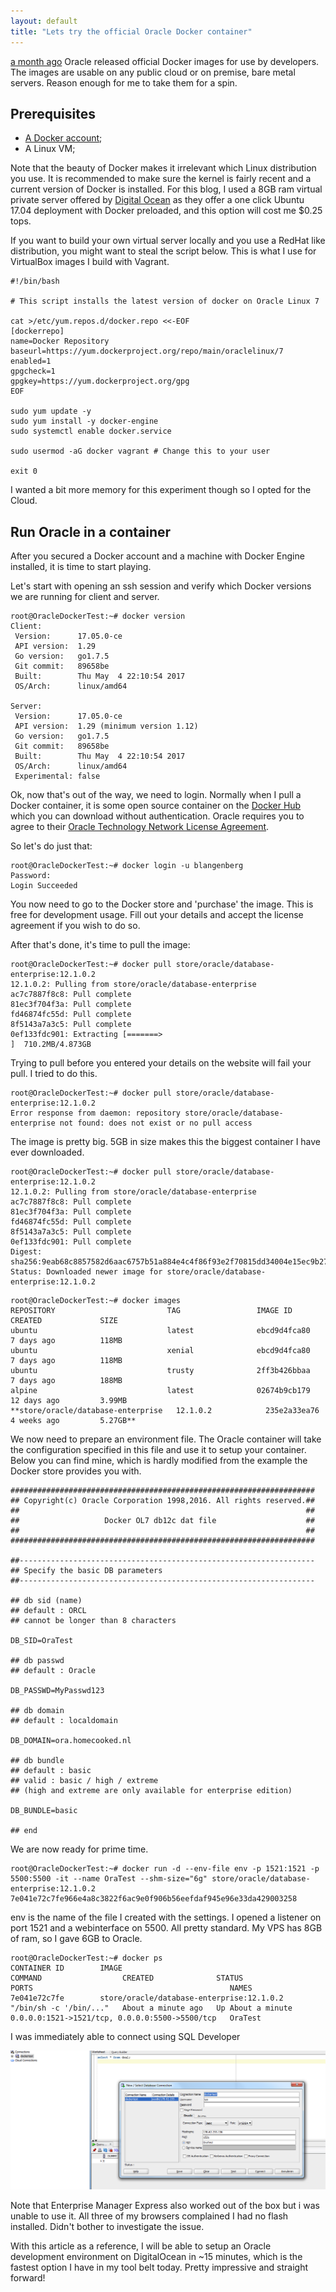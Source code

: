 ```yaml
---
layout: default
title: "Lets try the official Oracle Docker container"
---
```


[a month ago](https://www.oracle.com/corporate/pressrelease/docker-oracle-041917.html) Oracle released official Docker images for use by developers. The images are usable on any public cloud or on premise, bare metal servers. Reason enough for me to take them for a spin.

## Prerequisites
 * [A Docker account](https://store.docker.com/signup?next=%2F);
 * A Linux VM;

Note that the beauty of Docker makes it irrelevant which Linux distribution you use. It is recommended to make sure the kernel is fairly recent and a current version of Docker is installed. For this blog, I used a 8GB ram virtual private server offered by [Digital Ocean](https://digitalocean.com) as they offer a one click Ubuntu 17.04 deployment with Docker preloaded, and this option will cost me $0.25 tops.

If you want to build your own virtual server locally and you use a RedHat like distribution, you might want to steal the script below. This is what I use for VirtualBox images I build with Vagrant.

```
#!/bin/bash

# This script installs the latest version of docker on Oracle Linux 7

cat >/etc/yum.repos.d/docker.repo <<-EOF
[dockerrepo]
name=Docker Repository
baseurl=https://yum.dockerproject.org/repo/main/oraclelinux/7
enabled=1
gpgcheck=1
gpgkey=https://yum.dockerproject.org/gpg
EOF

sudo yum update -y
sudo yum install -y docker-engine
sudo systemctl enable docker.service

sudo usermod -aG docker vagrant # Change this to your user

exit 0
```

I wanted a bit more memory for this experiment though so I opted for the Cloud.

## Run Oracle in a container
After you secured a Docker account and a machine with Docker Engine installed, it is time to start playing.

Let's start with opening an ssh session and verify which Docker versions we are running for client and server.

```
root@OracleDockerTest:~# docker version
Client:
 Version:      17.05.0-ce
 API version:  1.29
 Go version:   go1.7.5
 Git commit:   89658be
 Built:        Thu May  4 22:10:54 2017
 OS/Arch:      linux/amd64

Server:
 Version:      17.05.0-ce
 API version:  1.29 (minimum version 1.12)
 Go version:   go1.7.5
 Git commit:   89658be
 Built:        Thu May  4 22:10:54 2017
 OS/Arch:      linux/amd64
 Experimental: false
```

Ok, now that's out of the way, we need to login. Normally when I pull a Docker container, it is some open source container on the [Docker Hub](https://hub.docker.com) which you can download without authentication. Oracle requires you to agree to their [Oracle Technology Network License Agreement](http://www.oracle.com/technetwork/licenses/standard-license-152015.html).

So let's do just that:
```
root@OracleDockerTest:~# docker login -u blangenberg
Password:
Login Succeeded
```

You now need to go to the Docker store and 'purchase' the image. This is free for development usage. Fill out your details and accept the license agreement if you wish to do so.

After that's done, it's time to pull the image:
```
root@OracleDockerTest:~# docker pull store/oracle/database-enterprise:12.1.0.2
12.1.0.2: Pulling from store/oracle/database-enterprise
ac7c7887f8c8: Pull complete
81ec3f704f3a: Pull complete
fd46874fc55d: Pull complete
8f5143a7a3c5: Pull complete
0ef133fdc901: Extracting [=======>                                           ]  710.2MB/4.873GB
```

Trying to pull before you entered your details on the website will fail your pull. I tried to do this.

```
root@OracleDockerTest:~# docker pull store/oracle/database-enterprise:12.1.0.2
Error response from daemon: repository store/oracle/database-enterprise not found: does not exist or no pull access
```

The image is pretty big. 5GB in size makes this the biggest container I have ever downloaded.

```
root@OracleDockerTest:~# docker pull store/oracle/database-enterprise:12.1.0.2
12.1.0.2: Pulling from store/oracle/database-enterprise
ac7c7887f8c8: Pull complete
81ec3f704f3a: Pull complete
fd46874fc55d: Pull complete
8f5143a7a3c5: Pull complete
0ef133fdc901: Pull complete
Digest: sha256:9eab68c8857582d6aac6757b51a884e4c4f86f93e2f70815dd34004e15ec9b27
Status: Downloaded newer image for store/oracle/database-enterprise:12.1.0.2
```

```
root@OracleDockerTest:~# docker images
REPOSITORY                         TAG                 IMAGE ID            CREATED             SIZE
ubuntu                             latest              ebcd9d4fca80        7 days ago          118MB
ubuntu                             xenial              ebcd9d4fca80        7 days ago          118MB
ubuntu                             trusty              2ff3b426bbaa        7 days ago          188MB
alpine                             latest              02674b9cb179        12 days ago         3.99MB
**store/oracle/database-enterprise   12.1.0.2            235e2a33ea76        4 weeks ago         5.27GB**
```

We now need to prepare an environment file. The Oracle container will take the configuration specified in this file and use it to setup your container. Below you can find mine, which is hardly modified from the example the Docker store provides you with.

```
####################################################################
## Copyright(c) Oracle Corporation 1998,2016. All rights reserved.##
##                                                                ##
##                   Docker OL7 db12c dat file                    ##
##                                                                ##
####################################################################

##------------------------------------------------------------------
## Specify the basic DB parameters
##------------------------------------------------------------------

## db sid (name)
## default : ORCL
## cannot be longer than 8 characters

DB_SID=OraTest

## db passwd
## default : Oracle

DB_PASSWD=MyPasswd123

## db domain
## default : localdomain

DB_DOMAIN=ora.homecooked.nl

## db bundle
## default : basic
## valid : basic / high / extreme
## (high and extreme are only available for enterprise edition)

DB_BUNDLE=basic

## end
```

We are now ready for prime time.

```
root@OracleDockerTest:~# docker run -d --env-file env -p 1521:1521 -p 5500:5500 -it --name OraTest --shm-size="6g" store/oracle/database-enterprise:12.1.0.2
7e041e72c7fe966e4a8c3822f6ac9e0f906b56eefdaf945e96e33da429003258
```

env is the name of the file I created with the settings. I opened a listener on port 1521 and a webinterface on 5500. All pretty standard. My VPS has 8GB of ram, so I gave 6GB to Oracle.

```
root@OracleDockerTest:~# docker ps
CONTAINER ID        IMAGE                                       COMMAND                  CREATED              STATUS              PORTS                                            NAMES
7e041e72c7fe        store/oracle/database-enterprise:12.1.0.2   "/bin/sh -c '/bin/..."   About a minute ago   Up About a minute   0.0.0.0:1521->1521/tcp, 0.0.0.0:5500->5500/tcp   OraTest
```

I was immediately able to connect using SQL Developer

![SQLDeveloper](../img/dockerconnect.png)

Note that Enterprise Manager Express also worked out of the box but i was unable to use it. All three of my browsers complained I had no flash installed. Didn't bother to investigate the issue.

With this article as a reference, I will be able to setup an Oracle development environment on DigitalOcean in ~15 minutes, which is the fastest option I have in my tool belt today. Pretty impressive and straight forward!
